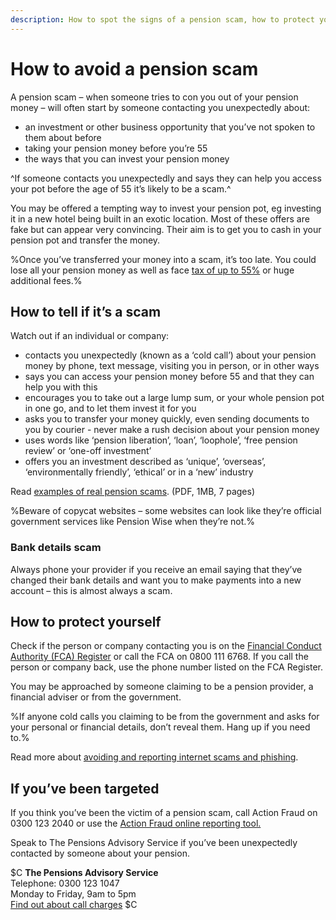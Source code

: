```yaml
---
description: How to spot the signs of a pension scam, how to protect yourself, and what to do if you’ve been targeted.
---
```


# How to avoid a pension scam

A pension scam – when someone tries to con you out of your pension money – will often start by someone contacting you unexpectedly about:

- an investment or other business opportunity that you’ve not spoken to them about before
- taking your pension money before you’re 55
- the ways that you can invest your pension money

^If someone contacts you unexpectedly and says they can help you access your pot before the age of 55 it’s likely to be a scam.^

You may be offered a tempting way to invest your pension pot, eg investing it in a new hotel being built in an exotic location. Most of these offers are fake but can appear very convincing. Their aim is to get you to cash in your pension pot and transfer the money.

%Once you’ve transferred your money into a scam, it’s too late. You could lose all your pension money as well as face [tax of up to 55%](https://www.gov.uk/tax-on-pension/higher-tax-on-unauthorised-payments) or huge additional fees.%


## How to tell if it’s a scam

Watch out if an individual or company:

* contacts you unexpectedly (known as a ‘cold call’) about your pension money by phone, text message, visiting you in person, or in other ways
* says you can access your pension money before 55 and that they can help you with this
* encourages you to take out a large lump sum, or your whole pension pot in one go, and to let them invest it for you
* asks you to transfer your money quickly, even sending documents to you by courier - never make a rush decision about your pension money
* uses words like ‘pension liberation’, ‘loan’, ‘loophole’, ‘free pension review’ or ‘one-off investment’
* offers you an investment described as ‘unique’, ‘overseas’, ‘environmentally friendly’, ‘ethical’ or in a ‘new’ industry

Read [examples of real pension scams](http://www.pensionsadvisoryservice.org.uk/content/publications-files/uploads/members_detailed_booklet_7_page.pdf). (PDF, 1MB, 7 pages)

%Beware of copycat websites – some websites can look like they’re official government services like Pension Wise when they’re not.%

### Bank details scam

Always phone your provider if you receive an email saying that they’ve changed their bank details and want you to make payments into a new account – this is almost always a scam.

## How to protect yourself

Check if the person or company contacting you is on the [Financial Conduct Authority (FCA) Register](http://www.fca.org.uk/register) or call the FCA on 0800 111 6768. If you call the person or company back, use the phone number listed on the FCA Register.

You may be approached by someone claiming to be a pension provider, a financial adviser or from the government.

%If anyone cold calls you claiming to be from the government and asks for your personal or financial details, don’t reveal them. Hang up if you need to.%

Read more about [avoiding and reporting internet scams and phishing](https://www.gov.uk/report-suspicious-emails-websites-phishing).

## If you’ve been targeted

If you think you’ve been the victim of a pension scam, call Action Fraud on 0300 123 2040 or use the [Action Fraud online reporting tool.](http://www.actionfraud.police.uk/report-a-fraud-including-online-crime)

Speak to The Pensions Advisory Service if you’ve been unexpectedly contacted by someone about your pension.

$C
**The Pensions Advisory Service**<br />
Telephone: 0300 123 1047<br />
Monday to Friday, 9am to 5pm<br />
[Find out about call charges](https://www.gov.uk/call-charges)
$C
